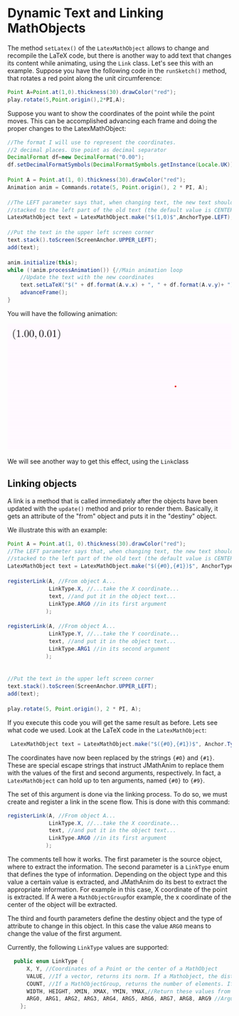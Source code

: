 # Dynamic Text and Linking MathObjects

The method `setLatex()` of the `LatexMathObject` allows to change and recompile the LaTeX code, but there is another way to add text that changes its content while animating, using the `Link` class. Let's see this with an example. Suppose you have the following code in the `runSketch()` method, that rotates a red point along the unit circumference:

```java
Point A=Point.at(1,0).thickness(30).drawColor("red");
play.rotate(5,Point.origin(),2*PI,A);
```

Suppose you want to show the coordinates of the point while the point moves. This can be accomplished advancing each frame and doing the proper changes to the LatexMathObject:

```java
//The format I will use to represent the coordinates.
//2 decimal places. Use point as decimal separator
DecimalFormat df=new DecimalFormat("0.00");
df.setDecimalFormatSymbols(DecimalFormatSymbols.getInstance(Locale.UK));

Point A = Point.at(1, 0).thickness(30).drawColor("red");
Animation anim = Commands.rotate(5, Point.origin(), 2 * PI, A);

//The LEFT parameter says that, when changing text, the new text should be
//stacked to the left part of the old text (the default value is CENTER)
LatexMathObject text = LatexMathObject.make("$(1,0)$",AnchorType.LEFT);

//Put the text in the upper left screen corner
text.stack().toScreen(ScreenAnchor.UPPER_LEFT);
add(text);

anim.initialize(this);
while (!anim.processAnimation()) {//Main animation loop
    //Update the text with the new coordinates
    text.setLaTeX("$(" + df.format(A.v.x) + ", " + df.format(A.v.y)+ ")$");
    advanceFrame();
}
```

You will have the following animation:

<img src="01_dynamic.gif" alt="01_dynamic" style="zoom:75	%;" />



We will see another way to get this effect, using the `Link`class

## Linking objects

A link is a method that is called immediately after the objects have been updated with the `update()` method and prior to render them. Basically, it gets an attribute of the "from" object and puts it in the "destiny" object.

We illustrate this with an example:

```java
Point A = Point.at(1, 0).thickness(30).drawColor("red");
//The LEFT parameter says that, when changing text, the new text should be
//stacked to the left part of the old text (the default value is CENTER)
LatexMathObject text = LatexMathObject.make("$({#0},{#1})$", AnchorType.LEFT);

registerLink(A, //From object A...
             LinkType.X, //...take the X coordinate...
             text, //and put it in the object text...
             LinkType.ARG0 //in its first argument
            );

registerLink(A, //From object A...
             LinkType.Y, //...take the Y coordinate...
             text, //and put it in the object text...
             LinkType.ARG1 //in its second argument
            );


//Put the text in the upper left screen corner
text.stack().toScreen(ScreenAnchor.UPPER_LEFT);
add(text);

play.rotate(5, Point.origin(), 2 * PI, A);
```

If you execute this code you will get the same result as before. Lets see what code we used. Look at the LaTeX code in the `LatexMathObject`:

```java
 LatexMathObject text = LatexMathObject.make("$({#0},{#1})$", Anchor.Type.LEFT);
```

The coordinates have now been replaced by the strings `{#0}` and `{#1}`. These are special escape strings that instruct JMathAnim to replace them with the values of the first and second arguments, respectively. In fact, a `LatexMathObject` can hold up to ten arguments, named `{#0}` to `{#9}`.

The set of this argument is done via the linking process. To do so, we must create and register a link in the scene flow. This is done with this command:

```java
registerLink(A, //From object A...
             LinkType.X, //...take the X coordinate...
             text, //and put it in the object text...
             LinkType.ARG0 //in its first argument
            );
```

 The comments tell how it works. The first parameter is the source object, where to extract the information. The second parameter is a `LinkType` enum that defines the type of information. Depending on the object type and this value a certain value is extracted, and JMathAnim do its best to extract the appropriate information. For example in this case, X coordinate of the point is extracted. If A were a `MathObjectGroup`for example, the x coordinate of the center of the object will be extracted.

The third and fourth parameters define the destiny object and the type of attribute to change in this object. In this case the value `ARG0` means to change the value of the first argument.

Currently, the following `LinkType` values are supported:

```java
  public enum LinkType {
      X, Y, //Coordinates of a Point or the center of a MathObject
      VALUE, //If a vector, returns its norm. If a Mathobject, the distance from the origin to its center
      COUNT, //If a MathObjectGroup, returns the number of elements. If Shape, number of points
      WIDTH, HEIGHT, XMIN, XMAX, YMIN, YMAX,//Return these values from the Bounding Box of the object
      ARG0, ARG1, ARG2, ARG3, ARG4, ARG5, ARG6, ARG7, ARG8, ARG9 //Arguments of a LatexMathObject
    };
```

